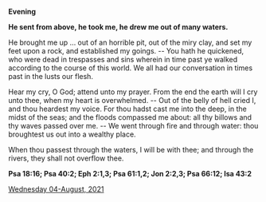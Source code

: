 **Evening**

**He sent from above, he took me, he drew me out of many waters.**
 
He brought me up ... out of an horrible pit, out of the miry clay, and set my feet upon a rock, and established my goings. -- You hath he quickened, who were dead in trespasses and sins wherein in time past ye walked according to the course of this world. We all had our conversation in times past in the lusts our flesh.
 
Hear my cry, O God; attend unto my prayer. From the end the earth will I cry unto thee, when my heart is overwhelmed. -- Out of the belly of hell cried I, and thou heardest my voice. For thou hadst cast me into the deep, in the midst of the seas; and the floods compassed me about: all thy billows and thy waves passed over me. -- We went through fire and through water: thou broughtest us out into a wealthy place.
 
When thou passest through the waters, I will be with thee; and through the rivers, they shall not overflow thee.  

**Psa 18:16; Psa 40:2; Eph 2:1,3; Psa 61:1,2; Jon 2:2,3; Psa 66:12; Isa 43:2**

[Wednesday 04-August, 2021](https://t.me/daily_light)

